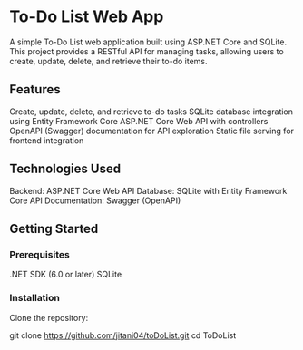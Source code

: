 # To-Do List Web App
A simple To-Do List web application built using ASP.NET Core and SQLite. This project provides a RESTful API for managing tasks, allowing users to create, update, delete, and retrieve their to-do items.

## Features
Create, update, delete, and retrieve to-do tasks
SQLite database integration using Entity Framework Core
ASP.NET Core Web API with controllers
OpenAPI (Swagger) documentation for API exploration
Static file serving for frontend integration
## Technologies Used
Backend: ASP.NET Core Web API
Database: SQLite with Entity Framework Core
API Documentation: Swagger (OpenAPI)
## Getting Started

### Prerequisites
.NET SDK (6.0 or later)
SQLite
### Installation
Clone the repository:

git clone https://github.com/jitani04/toDoList.git
cd ToDoList
